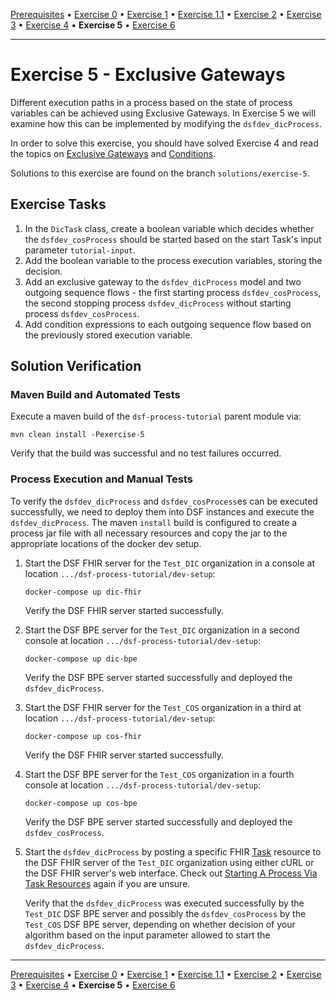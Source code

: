 [Prerequisites](prerequisites.md) • [Exercise 0](exercise-0.md) • [Exercise 1](exercise-1.md) • [Exercise 1.1](exercise-1-1.md) • [Exercise 2](exercise-2.md) • [Exercise 3](exercise-3.md) • [Exercise 4](exercise-4.md) • **Exercise 5** • [Exercise 6](exercise-6.md)
___

# Exercise 5 - Exclusive Gateways
Different execution paths in a process based on the state of process variables can be achieved using Exclusive Gateways. In Exercise 5 we will examine how this can be implemented by modifying the `dsfdev_dicProcess`.

In order to solve this exercise, you should have solved Exercise 4 and read the topics on
[Exclusive Gateways](../learning/concepts/bpmn/gateways.md)
and [Conditions](../learning/concepts/bpmn/conditions.md).

Solutions to this exercise are found on the branch `solutions/exercise-5`.

## Exercise Tasks
1. In the `DicTask` class, create a boolean variable which decides whether the `dsfdev_cosProcess` should be started based on the start Task's input parameter `tutorial-input`.
2. Add the boolean variable to the process execution variables, storing the decision.
3. Add an exclusive gateway to the `dsfdev_dicProcess` model and two outgoing sequence flows - the first starting process `dsfdev_cosProcess`, the second stopping process `dsfdev_dicProcess` without starting process `dsfdev_cosProcess`.
4. Add condition expressions to each outgoing sequence flow based on the previously stored execution variable.

## Solution Verification
### Maven Build and Automated Tests
Execute a maven build of the `dsf-process-tutorial` parent module via:

```
mvn clean install -Pexercise-5
```

Verify that the build was successful and no test failures occurred.

### Process Execution and Manual Tests
To verify the `dsfdev_dicProcess` and `dsfdev_cosProcess`es can be executed successfully, we need to deploy them into DSF instances and execute the `dsfdev_dicProcess`. The maven `install` build is configured to create a process jar file with all necessary resources and copy the jar to the appropriate locations of the docker dev setup.

1. Start the DSF FHIR server for the `Test_DIC` organization in a console at location `.../dsf-process-tutorial/dev-setup`:
   ```
   docker-compose up dic-fhir
   ```
   Verify the DSF FHIR server started successfully.

2. Start the DSF BPE server for the `Test_DIC` organization in a second console at location `.../dsf-process-tutorial/dev-setup`:
   ```
   docker-compose up dic-bpe
   ```
   Verify the DSF BPE server started successfully and deployed the `dsfdev_dicProcess`.

3. Start the DSF FHIR server for the `Test_COS` organization in a third at location `.../dsf-process-tutorial/dev-setup`:
   ```
   docker-compose up cos-fhir
   ```
   Verify the DSF FHIR server started successfully.

4. Start the DSF BPE server for the `Test_COS` organization in a fourth console at location `.../dsf-process-tutorial/dev-setup`:
   ```
   docker-compose up cos-bpe
   ```
   Verify the DSF BPE server started successfully and deployed the `dsfdev_cosProcess`. 

5. Start the `dsfdev_dicProcess` by posting a specific FHIR [Task](../learning/concepts/fhir/task.md) resource to the DSF FHIR server of the `Test_DIC` organization using either cURL or the DSF FHIR server's web interface. Check out [Starting A Process Via Task Resources](../learning/guides/starting-a-process-via-task-resources.md) again if you are unsure.

   Verify that the `dsfdev_dicProcess` was executed successfully by the `Test_DIC` DSF BPE server and possibly the `dsfdev_cosProcess` by the `Test_COS` DSF BPE server, depending on whether decision of your algorithm based on the input parameter allowed to start the `dsfdev_dicProcess`.

___
[Prerequisites](prerequisites.md) • [Exercise 0](exercise-0.md) • [Exercise 1](exercise-1.md) • [Exercise 1.1](exercise-1-1.md) • [Exercise 2](exercise-2.md) • [Exercise 3](exercise-3.md) • [Exercise 4](exercise-4.md) • **Exercise 5** • [Exercise 6](exercise-6.md)